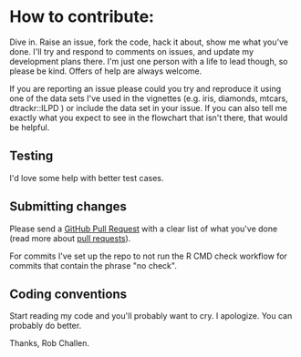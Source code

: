 # How to contribute:

Dive in. Raise an issue, fork the code, hack it about, show me what you've done. I'll try and respond to comments on issues, and update my development plans there. I'm just one person with a life to lead though, so 
please be kind. Offers of help are always welcome.

If you are reporting an issue please could you try and reproduce it using one of the data sets I've used in the vignettes (e.g. iris, diamonds, mtcars, dtrackr::ILPD ) or include the data set in your issue.
If you can also tell me exactly what you expect to see in the flowchart that isn't there, that would be helpful.

## Testing

I'd love some help with better test cases. 

## Submitting changes

Please send a [GitHub Pull Request](https://github.com/terminological/dtrackr/new/master) with a clear list of what you've done (read more about [pull requests](http://help.github.com/pull-requests/)). 

For commits I've set up the repo to not run the R CMD check workflow for commits that contain the phrase "no check".

## Coding conventions

Start reading my code and you'll probably want to cry. I apologize. You can probably do better.

Thanks,
Rob Challen.
